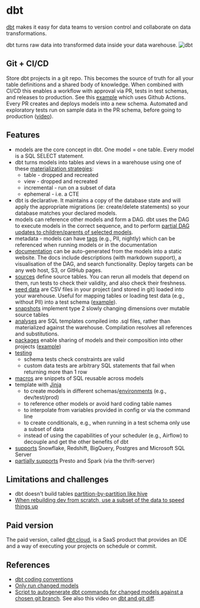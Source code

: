 # dbt

[dbt](http://getdbt.com/) makes it easy for data teams to version control and collaborate on data transformations.

dbt turns raw data into transformed data inside your data warehouse.
![dbt](https://d33wubrfki0l68.cloudfront.net/18774f02c29380c2ca7ed0a6fe06e55f275bf745/a5007/ui/img/svg/product.svg)

## Git + CI/CD

Store dbt projects in a git repo. This becomes the source of truth for all your table definitions and a shared body of knowledge. When combined with CI/CD this enables a workflow with approval via PR, tests in test schemas, and releases to production. See this [example](https://github.com/randypitcherii/cloud_cost_monitoring) which uses Github Actions. Every PR creates and deploys models into a new schema. Automated and exploratory tests run on sample data in the PR schema, before going to production ([video](https://www.youtube.com/watch?v=snp2hxxWgqk)).

## Features

- models are the core concept in dbt. One model = one table. Every model is a SQL SELECT statement.
- dbt turns models into tables and views in a warehouse using one of these [materialization strategies](https://docs.getdbt.com/docs/building-a-dbt-project/building-models/materializations):
  - table - dropped and recreated
  - view - dropped and recreated
  - incremental - run on a subset of data
  - ephemeral - i.e. a CTE
- dbt is declarative. It maintains a copy of the database state and will apply the appropriate migrations (ie: create/delete statements) so your database matches your declared models.
- models can reference other models and form a DAG. dbt uses the DAG to execute models in the correct sequence, and to perform [partial DAG updates to children/parents of selected models](https://docs.getdbt.com/reference/model-selection-syntax/).
- metadata - models can have [tags](https://docs.getdbt.com/docs/building-a-dbt-project/building-models/tags/) (e.g., PII, nightly) which can be referenced when running models or in the documentation
- [documentation](https://blog.getdbt.com/using-dbt-docs/) can be auto-generated from the models into a static website. The docs include descriptions (with markdown support), a visualisation of the DAG, and search functionality. Deploy targets can be any web host, S3, or GitHub pages.
- [sources](https://docs.getdbt.com/docs/building-a-dbt-project/using-sources) define source tables. You can rerun all models that depend on them, run tests to check their validity, and also check their freshness.
- [seed data](https://docs.getdbt.com/docs/building-a-dbt-project/seeds) are CSV files in your project (and stored in git) loaded into your warehouse. Useful for mapping tables or loading test data (e.g., without PII) into a test schema ([example](https://github.com/stkbailey/fivethirtyeight-dbt-data)).
- [snapshots](https://docs.getdbt.com/docs/building-a-dbt-project/snapshots) implement type 2 slowly changing dimensions over mutable source tables
- [analyses](https://docs.getdbt.com/docs/building-a-dbt-project/analyses) are SQL templates compiled into .sql files, rather than materialized against the warehouse. Compilation resolves all references and substitutions.
- [packages](https://docs.getdbt.com/docs/guides/building-packages) enable sharing of models and their composition into other projects ([example](https://github.com/stkbailey/fivethirtyeight-dbt-data))
- [testing](https://docs.getdbt.com/docs/building-a-dbt-project/testing-and-documentation/testing/)
  - schema tests check constraints are valid
  - custom data tests are arbitrary SQL statements that fail when returning more than 1 row
- [macros](https://docs.getdbt.com/docs/writing-code-in-dbt/macros) are snippets of SQL reusable across models
- template with [Jinja](https://docs.getdbt.com/docs/writing-code-in-dbt/getting-started-with-jinja)
  - to create models in different schemas/[environments](https://docs.getdbt.com/docs/guides/managing-environments) (e.g., dev/test/prod)
  - to reference other models or avoid hard coding table names
  - to interpolate from variables provided in config or via the command line
  - to create conditionals, e.g., when running in a test schema only use a subset of data
  - instead of using the capabilities of your scheduler (e.g., Airflow) to decouple and get the other benefits of dbt
- [supports](https://docs.getdbt.com/docs/supported-databases) Snowflake, Redshift, BigQuery, Postgres and Microsoft SQL Server
- [partially supports](https://docs.getdbt.com/docs/supported-databases) Presto and Spark (via the thrift-server)

## Limitations and challenges

- dbt doesn't build tables [partition-by-partition like hive](https://discourse.getdbt.com/t/on-the-limits-of-incrementality/303/6)
- [When rebuilding dev from scratch, use a subset of the data to speed things up](https://discourse.getdbt.com/t/how-we-treat-big-data-models-in-our-dbt-setup/704/2)

## Paid version

The paid version, called [dbt cloud](https://docs.getdbt.com/docs/dbt-cloud/cloud-overview/), is a SaaS product that provides an IDE and a way of executing your projects on schedule or commit.

## References

- [dbt coding conventions](https://github.com/fishtown-analytics/corp/blob/master/dbt_coding_conventions.md)
- [Only run changed models](https://discourse.getdbt.com/t/tips-and-tricks-about-working-with-dbt/287/2)
- [Script to autogenerate dbt commands for changed models against a chosen git branch](https://gist.github.com/jtalmi/c6265c8a17120cfb150c97512cb68aa6). See also this video on [dbt and git diff](https://www.youtube.com/watch?v=m-QlIVss0UA).
